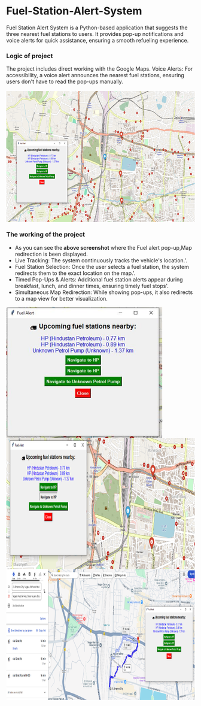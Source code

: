 # Fuel-Station-Alert-System
Fuel Station Alert System is a Python-based application that suggests the three nearest fuel stations to users. It provides pop-up notifications and voice alerts for quick assistance, ensuring a smooth refueling experience.
<h3>Logic of project</h3>
The project includes direct working with the Google Maps.
Voice Alerts: For accessibility, a voice alert announces the nearest fuel stations, ensuring users don't have to read the pop-ups manually.</br></br>
<center><img src="Avilable_fuelstations.png" align="center" height="350"></center>


<h3>The working of the project</h3>
<ul><li>As you can see the<b> above screenshot</b> where the Fuel alert pop-up,Map redirection is been displayed.
<li>Live Tracking: The system continuously tracks the vehicle's location.'</i>.
<li>Fuel Station Selection: Once the user selects a fuel station, the system redirects them to the exact location on the map.'</i>.
<li>Timed Pop-Ups & Alerts: Additional fuel station alerts appear during breakfast, lunch, and dinner times, ensuring timely fuel stops'</i>.
<li>Simultaneous Map Redirection: While showing pop-ups, it also redirects to a map view for better visualization.</ul>
<p><img src="Fuel_Alert.png" align="center" height="350">
<img src="Selecting_fuelstation.png" align="center" height="350">
<img src="Fuelstation.png" align="center" height="350">
